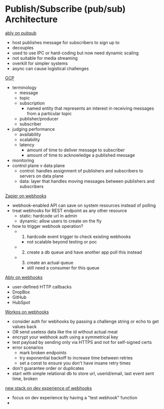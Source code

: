 # Publish/Subscribe (pub/sub) Architecture

[ably on pubsub](https://ably.com/topic/pub-sub)
- host publishes message for subscribers to sign up to
- decouples
- used to use IPC or hard-coding but now need dynamic scaling
- not suitable for media streaming
- overkill for simpler systems
- async can cause logistical challenges

[GCP](https://cloud.google.com/pubsub/architecture)
- terminology
  - message
  - topic
  - subscription
    - named entity that represents an interest in receiving messages from a particular topic
  - publisher/producer
  - subscriber
- judging performance
  - availability
  - scalability
  - latency
    - amount of time to deliver message to subscriber
    - amount of time to acknowledge a published message
- monitoring
- control plane v data plane
  - control: handles assignment of publishers and subscribers to servers on data plane
  - data: layer that handles moving messages between publishers and subscribers

[Zapier on webhooks](https://zapier.com/engineering/webhook-design/)
- webhook-enabled API can save on system resources instead of polling
- treat webhooks for REST endpoint as any other resource
  - static: hardcode url in admin
  - dynamic: allow users to create on the fly
- how to trigger webhook operation?
  - 1. hardcode event trigger to check existing webhooks
    - not scalable beyond testing or poc
  - 2. create a db queue and have another app poll this instead
  - 3. create an actual queue
    - still need a consumer for this queue

[Ably on webhooks](https://ably.com/topic/webhooks)
- user-defined HTTP callbacks
- DropBox
- GitHub
- HubSpot

[Workos on webhooks](https://workos.com/blog/building-webhooks-into-your-application-guidelines-and-best-practices)
- consider auth for webhooks by passing a challenge string or echo to get values back
- OR send useless data like the id without actual meat
- encrypt your webhook auth using a symmetrical key
- test payload by sending only via HTTPS and not for self-signed certs
- error scenarios
  - mark broken endpoints
  - try exponential backoff to increase time between retries
  - set a const to ensure you don't have insane retry times
- don't guarantee order or duplicates
- start with simple relational db to store url, userid/email, last event sent time, broken

[new stack on dev experience of webhooks](https://thenewstack.io/webhooks-the-building-blocks-of-an-event-driven-architecture/)
- focus on dev experience by having a "test webhook" function
- 